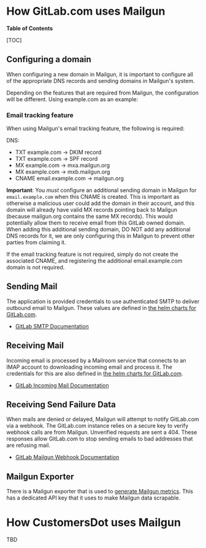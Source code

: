 # How GitLab.com uses Mailgun

**Table of Contents**

[TOC]

## Configuring a domain

When configuring a new domain in Mailgun, it is important to configure all of the appropriate DNS records and sending domains in Mailgun's system.

Depending on the features that are required from Mailgun, the configuration will be different. Using example.com as an example:

### Email tracking feature

When using Mailgun's email tracking feature, the following is required:

DNS:
- TXT example.com -> DKIM record
- TXT example.com -> SPF record
- MX example.com -> mxa.mailgun.org
- MX example.com -> mxb.mailgun.org
- CNAME email.example.com -> mailgun.org

**Important**: You _must_ configure an additional sending domain in Mailgun for `email.example.com` when this CNAME is created. This is important as otherwise a malicious user could add the domain in their account, and this domain will already have valid MX records pointing back to Mailgun (because mailgun.org contains the same MX records). This would potentially allow them to receive email from this GitLab owned domain. When adding this additional sending domain, DO NOT add any additional DNS records for it, we are only configuring this in Mailgun to prevent other parties from claiming it.

If the email tracking feature is not required, simply do not create the associated CNAME, and registering the additional email.example.com domain is not required.

## Sending Mail

The application is provided credentials to use authenticated SMTP to deliver outbound email to Mailgun. These values are defined in [the helm charts for GitLab.com](https://gitlab.com/gitlab-com/gl-infra/k8s-workloads/gitlab-com).

- [GitLab SMTP Documentation](https://docs.gitlab.com/omnibus/settings/smtp.html)

## Receiving Mail

Incoming email is processed by a Mailroom service that connects to an IMAP account to downloading incoming email and process it. The credentials for this are also defined in [the helm charts for GitLab.com](https://gitlab.com/gitlab-com/gl-infra/k8s-workloads/gitlab-com).

- [GitLab Incoming Mail Documentation](https://docs.gitlab.com/ee/administration/incoming_email.html)

## Receiving Send Failure Data

When mails are denied or delayed, Mailgun will attempt to notify GitLab.com via a webhook. The GitLab.com instance relies on a secure key to verify webhook calls are from Mailgun. Unverified requests are sent a 404. These responses allow GitLab.com to stop sending emails to bad addresses that are refusing mail.

- [GitLab Mailgun Webhook Documentation](https://docs.gitlab.com/ee/administration/integration/mailgun.html)

## Mailgun Exporter

There is a Mailgun exporter that is used to [generate Mailgun metrics](https://dashboards.gitlab.net/d/mailgun-main/mailgun3a-overview?orgId=1). This has a dedicated API key that it uses to make Mailgun data scrapable.

# How CustomersDot uses Mailgun

TBD
